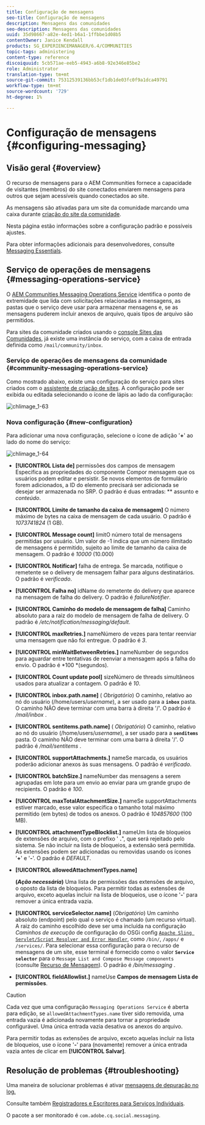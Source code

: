 ```yaml
---
title: Configuração de mensagens
seo-title: Configuração de mensagens
description: Mensagens das comunidades
seo-description: Mensagens das comunidades
uuid: 35d98667-a82e-4ed1-b6a1-1ffbbe1d08b5
contentOwner: Janice Kendall
products: SG_EXPERIENCEMANAGER/6.4/COMMUNITIES
topic-tags: administering
content-type: reference
discoiquuid: 5cb571ae-eeb5-4943-a6b8-92e346e85be2
role: Administrator
translation-type: tm+mt
source-git-commit: 75312539136bb53cf1db1de03fc0f9a1dca49791
workflow-type: tm+mt
source-wordcount: '729'
ht-degree: 1%

---
```



# Configuração de mensagens {#configuring-messaging}

## Visão geral {#overview}

O recurso de mensagens para o AEM Communities fornece a capacidade de visitantes (membros) do site conectados enviarem mensagens para outros que sejam acessíveis quando conectados ao site.

As mensagens são ativadas para um site da comunidade marcando uma caixa durante [criação do site da comunidade](sites-console.md).

Nesta página estão informações sobre a configuração padrão e possíveis ajustes.

Para obter informações adicionais para desenvolvedores, consulte [Messaging Essentials](essentials-messaging.md).

## Serviço de operações de mensagens {#messaging-operations-service}

O [AEM Communities Messaging Operations Service](http://localhost:4502/system/console/configMgr/com.adobe.cq.social.messaging.client.endpoints.impl.MessagingOperationsServiceImpl) identifica o ponto de extremidade que lida com solicitações relacionadas a mensagens, as pastas que o serviço deve usar para armazenar mensagens e, se as mensagens puderem incluir anexos de arquivo, quais tipos de arquivo são permitidos.

Para sites da comunidade criados usando o [console Sites das Comunidades](sites-console.md), já existe uma instância do serviço, com a caixa de entrada definida como `/mail/community/inbox`.

### Serviço de operações de mensagens da comunidade {#community-messaging-operations-service}

Como mostrado abaixo, existe uma configuração do serviço para sites criados com o [assistente de criação de sites](sites-console.md). A configuração pode ser exibida ou editada selecionando o ícone de lápis ao lado da configuração:

![chlimage_1-63](assets/chlimage_1-63.png)

### Nova configuração {#new-configuration}

Para adicionar uma nova configuração, selecione o ícone de adição &#39;**+**&#39; ao lado do nome do serviço:

![chlimage_1-64](assets/chlimage_1-64.png)

* **[!UICONTROL Lista de]**
permissões dos campos de mensagem Especifica as propriedades do componente Compor mensagem que os usuários podem editar e persistir. Se novos elementos de formulário forem adicionados, a ID do elemento precisará ser adicionada se desejar ser armazenada no SRP. O padrão é duas entradas: 
** assunto e  *conteúdo*.

* **[!UICONTROL Limite de tamanho da caixa de mensagem]**
O número máximo de bytes na caixa de mensagem de cada usuário. O padrão é 
*1073741824*  (1 GB).

* **[!UICONTROL Message count]**
limitO número total de mensagens permitidas por usuário. Um valor de -1 indica que um número ilimitado de mensagens é permitido, sujeito ao limite de tamanho da caixa de mensagem. O padrão é 
*10000*  (10.000)

* **[!UICONTROL Notificar]**
falha de entrega. Se marcada, notifique o remetente se o delivery de mensagem falhar para alguns destinatários. O padrão é 
*verificado*.

* **[!UICONTROL Falha no]**
idName do remetente do delivery que aparece na mensagem de falha do delivery. O padrão é 
*failureNotifier*.

* **[!UICONTROL Caminho do modelo de mensagem de falha]**
Caminho absoluto para a raiz do modelo de mensagem de falha de delivery. O padrão é 
*/etc/notification/messaging/default*.

* **[!UICONTROL maxRetries.]**
nameNúmero de vezes para tentar reenviar uma mensagem que não foi entregue. O padrão é 
*3*.

* **[!UICONTROL minWaitBetweenRetries.]**
nameNumber de segundos para aguardar entre tentativas de reenviar a mensagem após a falha do envio. O padrão é *100 *(segundos).

* **[!UICONTROL Count update pool]**
sizeNúmero de threads simultâneos usados para atualizar a contagem. O padrão é 
*10*.

* **[!UICONTROL inbox.path.name]**
(
*Obrigatório*) O caminho, relativo ao nó do usuário (/home/users/*username*), a ser usado para a  **`inbox`** pasta. O caminho NÃO deve terminar com uma barra à direita &#39;/&#39;. O padrão é */mail/inbox* .

* **[!UICONTROL sentitems.path.name]**
(
*Obrigatório*) O caminho, relativo ao nó do usuário (/home/users/*username*), a ser usado para a  **`senditems`** pasta. O caminho NÃO deve terminar com uma barra à direita &#39;/&#39;. O padrão é */mail/sentitems* .

* **[!UICONTROL supportAttachments.]**
nameSe marcada, os usuários poderão adicionar anexos às suas mensagens. O padrão é 
*verificado*.

* **[!UICONTROL batchSize.]**
nameNumber das mensagens a serem agrupadas em lote para um envio ao enviar para um grande grupo de recipients. O padrão é 
*100*.

* **[!UICONTROL maxTotalAttachmentSize.]**
nameSe supportAttachments estiver marcado, esse valor especifica o tamanho total máximo permitido (em bytes) de todos os anexos. O padrão é 
*104857600*  (100 MB).

* **[!UICONTROL attachmentTypeBlocklist.]**
nameUm lista de bloqueios de extensões de arquivo, com o prefixo &#39;
**.**&quot;, que será rejeitado pelo sistema. Se não incluir na lista de bloqueios, a extensão será permitida. As extensões podem ser adicionadas ou removidas usando os ícones &#39;**+**&#39; e &#39;**-**&#39;. O padrão é *DEFAULT*.

* **[!UICONTROL allowedAttachmentTypes.name]**

   **(*Ação necessária*)** Uma  lista de permissões das extensões de arquivo, o oposto da  lista de bloqueios. Para permitir todas as extensões de arquivo, exceto aquelas incluir na lista de bloqueios, use o ícone &#39;**-**&#39; para remover a única entrada vazia.

* **[!UICONTROL serviceSelector.name]**
 (*Obrigatório*) Um caminho absoluto (endpoint) pelo qual o serviço é chamado (um recurso virtual). A raiz do caminho escolhido deve ser uma incluída na configuração *Caminhos de execução* de configuração do OSGi config [ `Apache Sling Servlet/Script Resolver and Error Handler`](http://localhost:4502/system/console/configMgr/org.apache.sling.servlets.resolver.SlingServletResolver), como `/bin/`, `/apps/` e `/services/`. Para selecionar essa configuração para o recurso de mensagens de um site, esse terminal é fornecido como o valor **`Service selector`** para o `Message List and Compose Message components` (consulte [Recurso de Mensagem](configure-messaging.md)). O padrão é */bin/messaging* .

* **[!UICONTROL fieldAllowlist.]**
nameUse 
**Campos de mensagem Lista de permissões**.

>[!CAUTION]
>
>Cada vez que uma configuração `Messaging Operations Service` é aberta para edição, se `allowedAttachmentTypes.name` tiver sido removida, uma entrada vazia é adicionada novamente para tornar a propriedade configurável. Uma única entrada vazia desativa os anexos do arquivo.
>
>Para permitir todas as extensões de arquivo, exceto aquelas incluir na lista de bloqueios, use o ícone &#39;**-**&#39; para (novamente) remover a única entrada vazia antes de clicar em **[!UICONTROL Salvar]**.

## Resolução de problemas {#troubleshooting}

Uma maneira de solucionar problemas é ativar [mensagens de depuração no log.](../../help/sites-administering/troubleshooting.md)

Consulte também [Registradores e Escritores para Serviços Individuais](../../help/sites-deploying/configure-logging.md#loggers-and-writers-for-individual-services).

O pacote a ser monitorado é `com.adobe.cq.social.messaging`.
